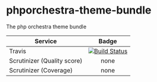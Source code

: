 phporchestra-theme-bundle
=========================

The php orchestra theme bundle

| Service       | Badge         |
| ------------- |:-------------:|
| Travis | [![Build Status](https://magnum.travis-ci.com/itkg/phporchestra-theme-bundle.svg?token=zUmkkzeKcfEj4VpHHRaZ&branch=master)](https://magnum.travis-ci.com/itkg/phporchestra-theme-bundle) |
| Scrutinizer (Quality score) | none |
| Scrutinizer (Coverage) | none |
